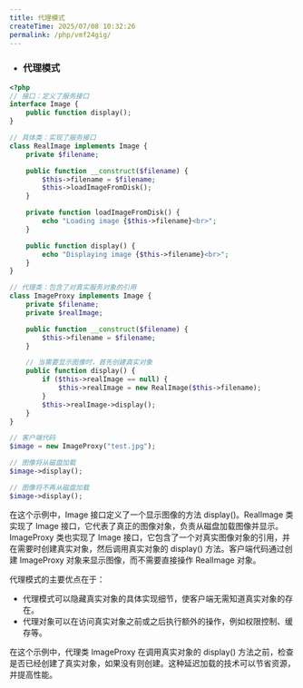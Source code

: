 ```yaml
---
title: 代理模式
createTime: 2025/07/08 10:32:26
permalink: /php/vmf24gig/
---
```

* ### 代理模式

```php
<?php
// 接口：定义了服务接口
interface Image {
    public function display();
}

// 具体类：实现了服务接口
class RealImage implements Image {
    private $filename;

    public function __construct($filename) {
        $this->filename = $filename;
        $this->loadImageFromDisk();
    }

    private function loadImageFromDisk() {
        echo "Loading image {$this->filename}<br>";
    }

    public function display() {
        echo "Displaying image {$this->filename}<br>";
    }
}

// 代理类：包含了对真实服务对象的引用
class ImageProxy implements Image {
    private $filename;
    private $realImage;

    public function __construct($filename) {
        $this->filename = $filename;
    }

    // 当需要显示图像时，首先创建真实对象
    public function display() {
        if ($this->realImage == null) {
            $this->realImage = new RealImage($this->filename);
        }
        $this->realImage->display();
    }
}

// 客户端代码
$image = new ImageProxy("test.jpg");

// 图像将从磁盘加载
$image->display();

// 图像将不再从磁盘加载
$image->display();
```



在这个示例中，Image 接口定义了一个显示图像的方法 display()。RealImage 类实现了 Image 接口，它代表了真正的图像对象，负责从磁盘加载图像并显示。ImageProxy 类也实现了 Image 接口，它包含了一个对真实图像对象的引用，并在需要时创建真实对象，然后调用真实对象的 display() 方法。客户端代码通过创建 ImageProxy 对象来显示图像，而不需要直接操作 RealImage 对象。

代理模式的主要优点在于：

- 代理模式可以隐藏真实对象的具体实现细节，使客户端无需知道真实对象的存在。
- 代理对象可以在访问真实对象之前或之后执行额外的操作，例如权限控制、缓存等。

在这个示例中，代理类 ImageProxy 在调用真实对象的 display() 方法之前，检查是否已经创建了真实对象，如果没有则创建。这种延迟加载的技术可以节省资源，并提高性能。